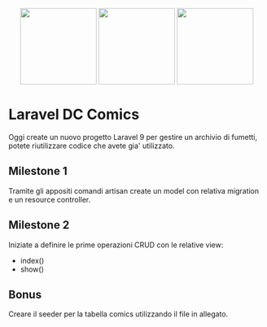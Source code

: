 <p align="center">
<a href="https://getbootstrap.com" target="_blank"><img src="https://miro.medium.com/v2/resize:fit:400/1*onZhQJU7A3ab6V1sHfMRkQ.jpeg" height="150"></a>
    <a href="https://laravel.com" target="_blank"><img src="https://raw.githubusercontent.com/laravel/art/master/logo-lockup/5%20SVG/2%20CMYK/1%20Full%20Color/laravel-logolockup-cmyk-red.svg" height="150"></a>
<a href="https://laravel.com" target="_blank"><img src="https://upload.wikimedia.org/wikipedia/commons/thumb/9/96/Sass_Logo_Color.svg/1200px-Sass_Logo_Color.svg.png" height="150"></a>

</p>

# Laravel DC Comics

<p>Oggi create un nuovo progetto Laravel 9 per gestire un archivio di fumetti, potete riutilizzare codice che avete gia' utilizzato.</p>

## Milestone 1
<p>Tramite gli appositi comandi artisan create un model con relativa migration e un resource controller.</p>

## Milestone 2
<p>Iniziate a definire le prime operazioni CRUD con le relative view:</p>

- index()
- show()

## Bonus
<p>Creare il seeder per la tabella comics utilizzando il file in allegato.</p>
